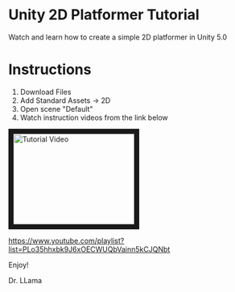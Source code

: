 # Unity 2D Platformer Tutorial

Watch and learn how to create a simple 2D platformer in Unity 5.0

# Instructions

1. Download Files
2. Add Standard Assets -> 2D
3. Open scene "Default"
4. Watch instruction videos from the link below

<a href="https://www.youtube.com/playlist?list=PLo35hhxbk9J6xOECWUQbVainn5kCJQNbt" 
target="_blank"><img src="http://img.youtube.com/vi/3J-U-ATy4gY/0.jpg" 
alt="Tutorial Video" width="240" height="180" border="10" /></a>

https://www.youtube.com/playlist?list=PLo35hhxbk9J6xOECWUQbVainn5kCJQNbt

Enjoy!

Dr. LLama
